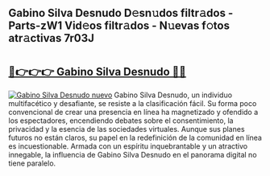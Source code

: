 ## Gabino Silva Desnudo D𝚎sn𝚞dos filtr𝚊dos - Parts-zW1 Vid𝚎os filtr𝚊dos - N𝚞evas f𝚘tos atr𝚊ctivas 7r03J

# <h2><a href="http://mbczo66.tromn.icu/?c=Gabino+Silva+Desnudo">🔗👉👉👉 Gabino Silva Desnudo 🔗🔗</a></h2>

[![Gabino Silva Desnudo nuevo](https://i.imgur.com/pEAQMta.gif)](http://mbczo66.tromn.icu/?c=Gabino+Silva+Desnudo)
Gabino Silva Desnudo, un individuo multifacético y desafiante, se resiste a la clasificación fácil. Su forma poco convencional de crear una presencia en línea ha magnetizado y ofendido a los espectadores, encendiendo debates sobre el consentimiento, la privacidad y la esencia de las sociedades virtuales. Aunque sus planes futuros no están claros, su papel en la redefinición de la comunidad en línea es incuestionable. Armada con un espíritu inquebrantable y un atractivo innegable, la influencia de Gabino Silva Desnudo en el panorama digital no tiene paralelo.
